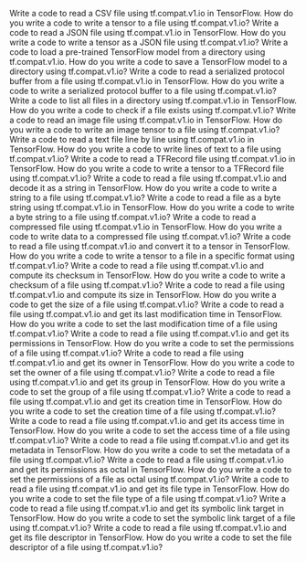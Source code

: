 Write a code to read a CSV file using tf.compat.v1.io in TensorFlow.
How do you write a code to write a tensor to a file using tf.compat.v1.io?
Write a code to read a JSON file using tf.compat.v1.io in TensorFlow.
How do you write a code to write a tensor as a JSON file using tf.compat.v1.io?
Write a code to load a pre-trained TensorFlow model from a directory using tf.compat.v1.io.
How do you write a code to save a TensorFlow model to a directory using tf.compat.v1.io?
Write a code to read a serialized protocol buffer from a file using tf.compat.v1.io in TensorFlow.
How do you write a code to write a serialized protocol buffer to a file using tf.compat.v1.io?
Write a code to list all files in a directory using tf.compat.v1.io in TensorFlow.
How do you write a code to check if a file exists using tf.compat.v1.io?
Write a code to read an image file using tf.compat.v1.io in TensorFlow.
How do you write a code to write an image tensor to a file using tf.compat.v1.io?
Write a code to read a text file line by line using tf.compat.v1.io in TensorFlow.
How do you write a code to write lines of text to a file using tf.compat.v1.io?
Write a code to read a TFRecord file using tf.compat.v1.io in TensorFlow.
How do you write a code to write a tensor to a TFRecord file using tf.compat.v1.io?
Write a code to read a file using tf.compat.v1.io and decode it as a string in TensorFlow.
How do you write a code to write a string to a file using tf.compat.v1.io?
Write a code to read a file as a byte string using tf.compat.v1.io in TensorFlow.
How do you write a code to write a byte string to a file using tf.compat.v1.io?
Write a code to read a compressed file using tf.compat.v1.io in TensorFlow.
How do you write a code to write data to a compressed file using tf.compat.v1.io?
Write a code to read a file using tf.compat.v1.io and convert it to a tensor in TensorFlow.
How do you write a code to write a tensor to a file in a specific format using tf.compat.v1.io?
Write a code to read a file using tf.compat.v1.io and compute its checksum in TensorFlow.
How do you write a code to write a checksum of a file using tf.compat.v1.io?
Write a code to read a file using tf.compat.v1.io and compute its size in TensorFlow.
How do you write a code to get the size of a file using tf.compat.v1.io?
Write a code to read a file using tf.compat.v1.io and get its last modification time in TensorFlow.
How do you write a code to set the last modification time of a file using tf.compat.v1.io?
Write a code to read a file using tf.compat.v1.io and get its permissions in TensorFlow.
How do you write a code to set the permissions of a file using tf.compat.v1.io?
Write a code to read a file using tf.compat.v1.io and get its owner in TensorFlow.
How do you write a code to set the owner of a file using tf.compat.v1.io?
Write a code to read a file using tf.compat.v1.io and get its group in TensorFlow.
How do you write a code to set the group of a file using tf.compat.v1.io?
Write a code to read a file using tf.compat.v1.io and get its creation time in TensorFlow.
How do you write a code to set the creation time of a file using tf.compat.v1.io?
Write a code to read a file using tf.compat.v1.io and get its access time in TensorFlow.
How do you write a code to set the access time of a file using tf.compat.v1.io?
Write a code to read a file using tf.compat.v1.io and get its metadata in TensorFlow.
How do you write a code to set the metadata of a file using tf.compat.v1.io?
Write a code to read a file using tf.compat.v1.io and get its permissions as octal in TensorFlow.
How do you write a code to set the permissions of a file as octal using tf.compat.v1.io?
Write a code to read a file using tf.compat.v1.io and get its file type in TensorFlow.
How do you write a code to set the file type of a file using tf.compat.v1.io?
Write a code to read a file using tf.compat.v1.io and get its symbolic link target in TensorFlow.
How do you write a code to set the symbolic link target of a file using tf.compat.v1.io?
Write a code to read a file using tf.compat.v1.io and get its file descriptor in TensorFlow.
How do you write a code to set the file descriptor of a file using tf.compat.v1.io?